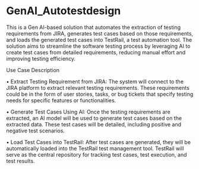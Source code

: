 # GenAI_Autotestdesign

This is a Gen AI-based solution that automates the extraction of testing requirements from JIRA, generates test cases based on those requirements, and loads the generated test cases into TestRail, a test automation tool. The solution aims to streamline the software testing process by leveraging AI to create test cases from detailed requirements, reducing manual effort and improving testing efficiency.

Use Case Description

•	Extract Testing Requirement from JIRA: The system will connect to the JIRA platform to extract relevant testing requirements. These requirements could be in the form of user stories, tasks, or bug tickets that specify testing needs for specific features or functionalities.

•	Generate Test Cases Using AI: Once the testing requirements are extracted, an AI model will be used to generate test cases based on the extracted data. These test cases will be detailed, including positive and negative test scenarios.

•	Load Test Cases into TestRail: After test cases are generated, they will be automatically loaded into the TestRail test management tool. TestRail will serve as the central repository for tracking test cases, test execution, and test results.
